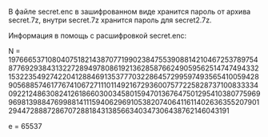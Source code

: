 В файле secret.enc в зашифрованном виде хранится пароль от архива secret.7z, внутри secret.7z хранится пароль для secret2.7z.

Информация в помощь с расшифровкой secret.enc: 

N = 19766653710804075182143870771990238475539088142104672537897548776929384313227289497808619213628587662490595625147474943321532235492742204128846913537770322864572995974935654100594289056885746177674106727111011492167293600757722582873710083333409221248630824126186603003458015947013676475012954103807759699698139884769988141115940629691053820740641161140263635520790129447288872867072881843138566340347306438762146043191

e = 65537
